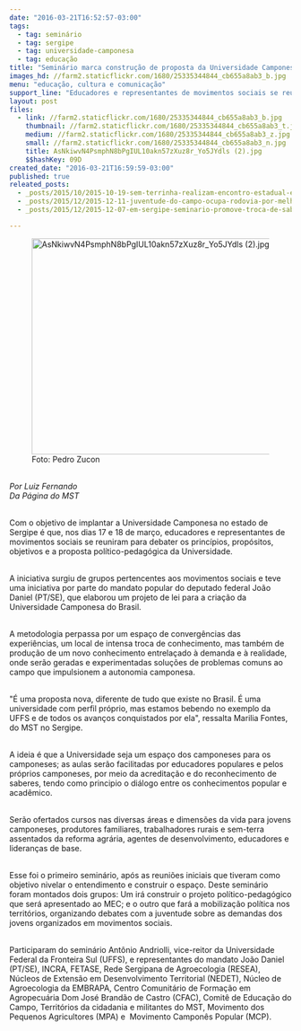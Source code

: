 ```yaml
---
date: "2016-03-21T16:52:57-03:00"
tags:
  - tag: seminário
  - tag: sergipe
  - tag: universidade-camponesa
  - tag: educação
title: "Seminário marca construção de proposta da Universidade Camponesa no Sergipe\n"
images_hd: //farm2.staticflickr.com/1680/25335344844_cb655a8ab3_b.jpg
menu: "educação, cultura e comunicação"
support_line: "Educadores e representantes de movimentos sociais se reuniram para debater os princípios, propósitos, objetivos e a proposta político-pedagógica da Universidade"
layout: post
files:
  - link: //farm2.staticflickr.com/1680/25335344844_cb655a8ab3_b.jpg
    thumbnail: //farm2.staticflickr.com/1680/25335344844_cb655a8ab3_t.jpg
    medium: //farm2.staticflickr.com/1680/25335344844_cb655a8ab3_z.jpg
    small: //farm2.staticflickr.com/1680/25335344844_cb655a8ab3_n.jpg
    title: AsNkiwvN4PsmphN8bPgIUL10akn57zXuz8r_Yo5JYdls (2).jpg
    $$hashKey: 09D
created_date: "2016-03-21T16:59:59-03:00"
published: true
releated_posts:
  - _posts/2015/10/2015-10-19-sem-terrinha-realizam-encontro-estadual-em-sergipe.md
  - _posts/2015/12/2015-12-11-juventude-do-campo-ocupa-rodovia-por-melhorias-na-educacao-do-campo.md
  - _posts/2015/12/2015-12-07-em-sergipe-seminario-promove-troca-de-saberes-e-marca-encerramento-do-residencia-agraria.md

---
```

<figure class="image"><img alt="AsNkiwvN4PsmphN8bPgIUL10akn57zXuz8r_Yo5JYdls (2).jpg" height="385" src="//farm2.staticflickr.com/1680/25335344844_cb655a8ab3_b.jpg" width="700" />
<figcaption>Foto: Pedro Zucon</figcaption>
</figure>

<p><br />
<em>Por Luiz Fernando<br />
Da P&aacute;gina do MST</em></p>

<p><br />
Com o objetivo de&nbsp;implantar&nbsp;a Universidade Camponesa no estado de Sergipe &eacute; que, nos dias 17 e 18 de mar&ccedil;o, educadores e representantes de movimentos sociais se reuniram para debater os princ&iacute;pios, prop&oacute;sitos, objetivos e a proposta pol&iacute;tico-pedag&oacute;gica da Universidade.</p>

<p><br />
A iniciativa surgiu de grupos pertencentes aos movimentos sociais e teve uma iniciativa por parte do mandato popular do deputado federal Jo&atilde;o Daniel (PT/SE), que elaborou um projeto de lei para a cria&ccedil;&atilde;o da Universidade Camponesa do Brasil.</p>

<p><br />
A metodologia perpassa por um espa&ccedil;o de converg&ecirc;ncias das experi&ecirc;ncias, um local de intensa troca de conhecimento, mas tamb&eacute;m de produ&ccedil;&atilde;o de um novo conhecimento entrela&ccedil;ado &agrave; demanda e &agrave; realidade, onde ser&atilde;o geradas e experimentadas solu&ccedil;&otilde;es de problemas comuns ao campo que impulsionem a autonomia camponesa.</p>

<p><br />
&quot;&Eacute; uma proposta nova, diferente de tudo que existe no Brasil. &Eacute; uma universidade com perfil pr&oacute;prio, mas estamos bebendo no exemplo da UFFS e de todos os avan&ccedil;os conquistados por ela&quot;, ressalta Marilia Fontes, do MST no Sergipe.</p>

<p><br />
A ideia &eacute; que a Universidade seja um espa&ccedil;o dos camponeses para os camponeses; as aulas ser&atilde;o facilitadas por educadores populares e pelos pr&oacute;prios camponeses, por meio da acredita&ccedil;&atilde;o e do&nbsp;reconhecimento de saberes, tendo como principio o di&aacute;logo entre os conhecimentos popular e acad&ecirc;mico.</p>

<p><br />
Ser&atilde;o ofertados cursos nas diversas &aacute;reas e dimens&otilde;es&nbsp;da vida para jovens camponeses, produtores familiares, trabalhadores rurais e sem-terra assentados da reforma agr&aacute;ria, agentes de desenvolvimento, educadores e lideran&ccedil;as de base.</p>

<p><br />
Esse foi o primeiro semin&aacute;rio, ap&oacute;s as reuni&otilde;es iniciais que tiveram como objetivo nivelar o entendimento e construir o espa&ccedil;o. Deste semin&aacute;rio foram montados dois grupos:&nbsp;Um ir&aacute; construir o projeto pol&iacute;tico-pedag&oacute;gico que ser&aacute; apresentado ao MEC;&nbsp;e o outro que far&aacute; a mobiliza&ccedil;&atilde;o pol&iacute;tica nos territ&oacute;rios, organizando debates com a juventude sobre as demandas dos jovens organizados em movimentos sociais.</p>

<p><br />
Participaram do semin&aacute;rio Ant&ocirc;nio Andriolli, vice-reitor&nbsp;da Universidade Federal da Fronteira Sul (UFFS), e representantes do mandato Jo&atilde;o Daniel (PT/SE), INCRA, FETASE, Rede Sergipana de Agroecologia (RESEA), N&uacute;cleos de Extens&atilde;o em Desenvolvimento Territorial (NEDET), N&uacute;cleo de Agroecologia da EMBRAPA, Centro Comunit&aacute;rio de Forma&ccedil;&atilde;o em Agropecu&aacute;ria Dom Jos&eacute; Brand&atilde;o de Castro (CFAC), Comit&ecirc; de Educa&ccedil;&atilde;o do Campo, Territ&oacute;rios da cidadania&nbsp;e militantes do MST, Movimento dos Pequenos Agricultores (MPA) e&nbsp; Movimento Campon&ecirc;s Popular (MCP).</p>
